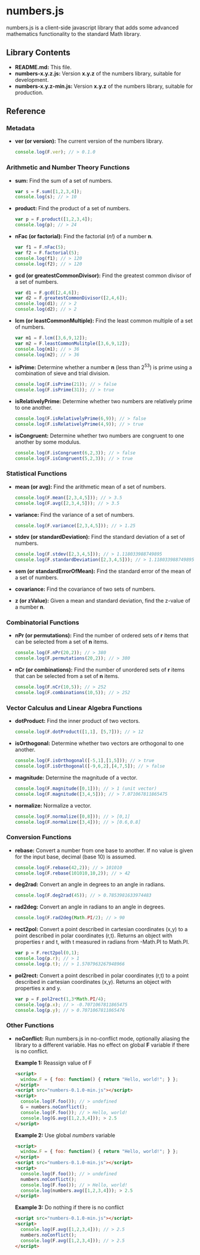 numbers.js
=======

numbers.js is a client-side javascript library that adds some advanced mathematics functionality to the standard Math library.

Library Contents
-------
- **README.md:** This file.
- **numbers-x.y.z.js:** Version **x.y.z** of the numbers library, suitable for development.
- **numbers-x.y.z-min.js:** Version **x.y.z** of the numbers library, suitable for production.

Reference
-------
### Metadata
- **ver (or version):** The current version of the numbers library.

  ```JavaScript
  console.log(F.ver); // > 0.1.0
  ```

### Arithmetic and Number Theory Functions
- **sum:** Find the sum of a set of numbers.
         
  ```JavaScript
  var s = F.sum([1,2,3,4]);
  console.log(s); // > 10
  ```

- **product:** Find the product of a set of numbers.
  
  ```JavaScript
  var p = F.product([1,2,3,4]);
  console.log(p); // > 24
  ```

- **nFac (or factorial):** Find the factorial (_n!_) of a number **n**.

  ```JavaScript
  var f1 = F.nFac(5);
  var f2 = F.factorial(5);
  console.log(f1); // > 120
  console.log(f2); // > 120
  ```
  
- **gcd (or greatestCommonDivisor):** Find the greatest common divisor of a set of numbers.
  
  ```JavaScript
  var d1 = F.gcd([2,4,6]);
  var d2 = F.greatestCommonDivisor([2,4,6]);
  console.log(d1); // > 2
  console.log(d2); // > 2
  ```

- **lcm (or leastCommonMultiple):** Find the least common multiple of a set of numbers.
 
  ```JavaScript
  var m1 = F.lcm([3,6,9,12]);
  var m2 = F.leastCommonMulitple([3,6,9,12]);
  console.log(m1); // > 36
  console.log(m2); // > 36
  ```

- **isPrime:** Determine whether a number **n** (less than 2<sup>53</sup>) is prime using a combination of sieve and trial division.

  ```JavaScript
  console.log(F.isPrime(21)); // > false
  console.log(F.isPrime(31)); // > true
  ```

- **isRelativelyPrime:** Determine whether two numbers are relatively prime to one another.

  ```JavaScript
  console.log(F.isRelativelyPrime(6,9)); // > false
  console.log(F.isRelativelyPrime(4,9)); // > true
  ```

- **isCongruent:** Determine whether two numbers are congruent to one another by some modulus.

  ```JavaScript
  console.log(F.isCongruent(6,2,3)); // > false
  console.log(F.isCongruent(5,2,3)); // > true
  ```

### Statistical Functions
- **mean (or avg):** Find the arithmetic mean of a set of numbers.

  ```JavaScript
  console.log(F.mean([2,3,4,5])); // > 3.5
  console.log(F.avg([2,3,4,5])); // > 3.5
  ```

- **variance:** Find the variance of a set of numbers.

  ```JavaScript
  console.log(F.variance([2,3,4,5])); // > 1.25
  ```

- **stdev (or standardDeviation):** Find the standard deviation of a set of numbers.

  ```JavaScript
  console.log(F.stdev([2,3,4,5])); // > 1.118033988749895
  console.log(F.standardDeviation([2,3,4,5])); // > 1.118033988749895
  ```

- **sem (or standardErrorOfMean):** Find the standard error of the mean of a set of numbers.
- **covariance:** Find the covariance of two sets of numbers.
- **z (or zValue):** Given a mean and standard deviation, find the z-value of a number **n**.

### Combinatorial Functions
- **nPr (or permutations):** Find the number of ordered sets of **r** items that can be selected from a set of **n** items.

  ```JavaScript
  console.log(F.nPr(20,2)); // > 380
  console.log(F.permutations(20,2)); // > 380
  ```

- **nCr (or combinations):** Find the number of unordered sets of **r** items that can be selected from a set of **n** items.

  ```JavaScript
  console.log(F.nCr(10,5)); // > 252
  console.log(F.combinations(10,5)); // > 252
  ```
### Vector Calculus and Linear Algebra Functions
- **dotProduct:** Find the inner product of two vectors.

  ```JavaScript
  console.log(F.dotProduct([1,1], [5,7])); // > 12
  ```

- **isOrthogonal:** Determine whether two vectors are orthogonal to one another.

  ```JavaScript
  console.log(F.isOrthogonal([-5,1],[1,5])); // > true
  console.log(F.isOrthogonal([-9,6,2],[4,7,5]); // > false
  ```

- **magnitude:** Determine the magnitude of a vector.

  ```JavaScript
  console.log(F.magnitude([0,1])); // > 1 (unit vector)
  console.log(F.magnitude([3,4,5])); // > 7.071067811865475
  ```

- **normalize:** Normalize a vector.

  ```JavaScript
  console.log(F.normalize([0,8])); // > [0,1]
  console.log(F.normalize([3,4])); // > [0.6,0.8]
  ```


### Conversion Functions
- **rebase:** Convert a number from one base to another. If no value is given for the input base, decimal (base 10) is assumed.

  ```JavaScript
  console.log(F.rebase(42,2)); // > 101010
  console.log(F.rebase(101010,10,2)); // > 42
  ```

- **deg2rad:** Convert an angle in degrees to an angle in radians.

  ```JavaScript
  console.log(F.deg2rad(45)); // > 0.7853981633974483
  ```

- **rad2deg:** Convert an angle in radians to an angle in degrees.

  ```JavaScript
  console.log(F.rad2deg(Math.PI/2); // > 90
  ```

- **rect2pol:** Convert a point described in cartesian coordinates (x,y) to a point described in polar coordinates (r,t). Returns an object with properties r and t, with t measured in radians from -Math.PI to Math.PI.

  ```JavaScript
  var p = F.rect2pol(0,1);
  console.log(p.r); // > 1
  console.log(p.t); // > 1.5707963267948966
  ```

- **pol2rect:** Convert a point described in polar coordinates (r,t) to a point described in cartesian coordinates (x,y). Returns an object with properties x and y.

  ```JavaScript
  var p = F.pol2rect(1,3*Math.PI/4);
  console.log(p.x); // > -0.7071067811865475
  console.log(p.y); // > 0.7071067811865476
  ```

### Other Functions
- **noConflict:** Run numbers.js in no-conflict mode, optionally aliasing the library to a different variable. Has no effect on global **F** variable if there is no conflict.

  **Example 1:** Reassign value of F
  ```HTML
  <script>
    window.F = { foo: function() { return "Hello, world!"; } };
  </script>
  <script src="numbers-0.1.0-min.js"></script>
  <script>
    console.log(F.foo()); // > undefined
    G = numbers.noConflict();
    console.log(F.foo()); // > Hello, world!
    console.log(G.avg([1,2,3,4])); > 2.5
  </script>
  ```

  **Example 2:** Use global _numbers_ variable
   ```HTML
   <script>
     window.F = { foo: function() { return "Hello, world!"; } };
   </script>
   <script src="numbers-0.1.0-min.js"></script>
   <script>
     console.log(F.foo()); // > undefined
     numbers.noConflict();
     console.log(F.foo()); // > Hello, world!
     console.log(numbers.avg([1,2,3,4])); > 2.5
   </script>
   ```

  **Example 3:** Do nothing if there is no conflict
  ```HTML
  <script src="numbers-0.1.0-min.js"></script>
  <script>
    console.log(F.avg([1,2,3,4])); // > 2.5
    numbers.noConflict();
    console.log(F.avg([1,2,3,4])); // > 2.5
  </script>
  ```